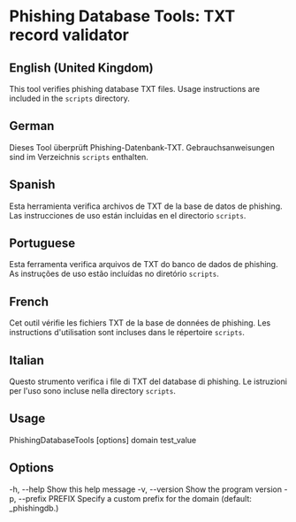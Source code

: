 # Phishing Database Tools: TXT record validator

## English (United Kingdom)
This tool verifies phishing database TXT files. Usage instructions are included in the `scripts` directory.

## German
Dieses Tool überprüft Phishing-Datenbank-TXT. Gebrauchsanweisungen sind im Verzeichnis `scripts` enthalten.

## Spanish
Esta herramienta verifica archivos de TXT de la base de datos de phishing. Las instrucciones de uso están incluidas en el directorio `scripts`.

## Portuguese
Esta ferramenta verifica arquivos de TXT do banco de dados de phishing. As instruções de uso estão incluídas no diretório `scripts`.

## French
Cet outil vérifie les fichiers TXT de la base de données de phishing. Les instructions d'utilisation sont incluses dans le répertoire `scripts`.

## Italian
Questo strumento verifica i file di TXT del database di phishing. Le istruzioni per l'uso sono incluse nella directory `scripts`.

## Usage

PhishingDatabaseTools [options] domain test_value

## Options

-h, --help          Show this help message
-v, --version       Show the program version
-p, --prefix PREFIX Specify a custom prefix for the domain (default: _phishingdb.)

 

